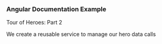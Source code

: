 ### Angular Documentation Example 

Tour of Heroes: Part 2

We create a reusable service to manage our hero data calls